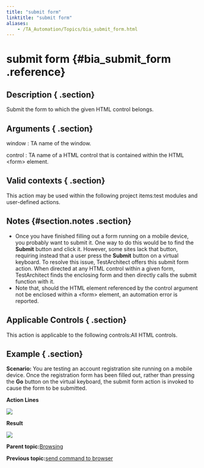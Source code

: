 ```yaml
--- 
title: "submit form"
linktitle: "submit form"
aliases: 
    - /TA_Automation/Topics/bia_submit_form.html
---
```

# submit form {#bia_submit_form .reference}

## Description { .section}

Submit the form to which the given HTML control belongs.

## Arguments { .section}

window
:   TA name of the window.

control
:   TA name of a HTML control that is contained within the HTML <form\> element.

## Valid contexts { .section}

This action may be used within the following project items:test modules and user-defined actions.

## Notes {#section.notes .section}

-   Once you have finished filling out a form running on a mobile device, you probably want to submit it. One way to do this would be to find the **Submit** button and click it. However, some sites lack that button, requiring instead that a user press the **Submit** button on a virtual keyboard. To resolve this issue, TestArchitect offers this submit form action. When directed at any HTML control within a given form, TestArchitect finds the enclosing form and then directly calls the submit function with it.
-   Note that, should the HTML element referenced by the control argument not be enclosed within a <form\> element, an automation error is reported.

## Applicable Controls { .section}

This action is applicable to the following controls:All HTML controls.

## Example { .section}

**Scenario:** You are testing an account registration site running on a mobile device. Once the registration form has been filled out, rather than pressing the **Go** button on the virtual keyboard, the submit form action is invoked to cause the form to be submitted.

**Action Lines**

![](../Images/bia_submit_form_pgm.png)

**Result**

![](../Images/bia_submit_form_res.png)

**Parent topic:**[Browsing](../../TA_Automation/Topics/bia_browsing.html)

**Previous topic:**[send command to browser](../../TA_Automation/Topics/bia_send_command_to_browser.html)

